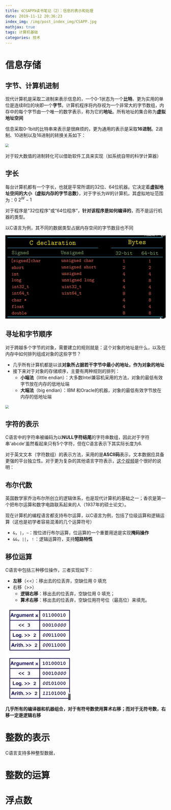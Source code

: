 ```yaml
---
title: 《CSAPP》读书笔记（2）：信息的表示和处理
date: 2019-11-12 20:36:23
index_img: /img/post_index_img/CSAPP.jpg
mathjax: true
tags: 计算机基础
categories: 技术
---
```


# 信息存储

## 字节、计算机进制

现代计算机是采取二进制来表示信息的，一个0-1状态为一个**比特**。更为实用的单位是连续8位的块即一个**字节**。计算机程序将内存视为一个非常大的字节数组，内存中的每个字节由一个唯一的数字表示，称为它的**地址**。所有地址的集合称为**虚拟地址空间**

信息采取0-1bit的比特串来表示是很麻烦的，更为通用的表示是采取**16进制**。2进制、10进制以及16进制的转换关系如下：

<img src="C:\Users\XiangLi\Documents\xiangli-bjtu.github.io\source\_posts\《CSAPP》读书笔记（2）：信息的表示和处理\Hex.png" style="zoom:67%;" />

对于较大数值的进制转化可以借助软件工具来实现（如系统自带的科学计算器）

## 字长

每台计算机都有一个字长，也就是平常所谓的32位、64位机器。它决定着**虚拟地址空间的大小（虚拟内存的字节总数）**，对于字长为$W$的计算机，其虚拟地址范围为：$0~2^W-1$

对于程序是“32位程序”或“64位程序”，**针对该程序是如何编译的**，而不是运行机器的类型。

以C语言为例，其不同的数据类型占据内存空间的字节数目也不同

<img src="https://raw.githubusercontent.com/xiangli-bjtu/Blog-images-hosting/main/img/C%20data%20type.png" style="zoom:67%;" />

## 寻址和字节顺序

对于跨越多个字节的对象，需要建立的规则就是：这个对象的地址是什么，以及在内存中如何排列组成对象的这些字节？

* 几乎所有计算机都是以该**对象所占据若干字节中最小的地址，作为对象的地址**
* 接下来对于对象的存储顺序，主要有两种规则的排列：
  * **小端法**（little endian）：大多数Intel兼容机采用的方法，对象的最低有效字节放在内存的低地址端
  * **大端法**（big endian）：IBM 和Oracle的机器，对象的最低有效字节放在内存的低地址端

<img src="C:\Users\XiangLi\Documents\xiangli-bjtu.github.io\source\_posts\《CSAPP》读书笔记（2）：信息的表示和处理\bitorder.png" style="zoom:67%;" />

## 字符的表示

C语言中的字符串被编码为以**NULL字符结尾**的字符串数组，因此对于字符串'abcde'虽然看起来只有5个字符，但在C语言表示下其实际长度为6.

对于英文文本（字符数组）的表示方法，采用的是**ASCII码**表示，文本数据应具备更强的平台独立性。对于更为复杂的其他语言字符表示，[这个视频](https://www.bilibili.com/video/av23469929?from=search&seid=3003390791592500042)是个很好的说明：

## 布尔代数

英国数学家乔治布尔所创立的逻辑体系，也是现代计算机的基础之一；香农是第一个把布尔运算和数字电路联系起来的人（1937年的硕士论文）。

现在计算机的编程语言都支持布尔运算，以C语言为例，包括了位级运算和逻辑运算（这也是初学者容易混淆的几个运算符号）

* `&`，`|`，`~`：按位进行布尔运算，位运算的一个重要用途是实现**掩码操作**
* `&&`，`||`，`！`：逻辑运算符，支持**短路特性**

## 移位运算

C语言中包括三种移位操作，三者实现如下：

* **左移**（<<）：移出去的位丢弃，空缺位用 0 填充
* 右移（>>）
  * **逻辑右移**：移出去的位丢弃，空缺位用 0 填充；
  * **算术右移**：移出去的位丢弃，空缺位用符号位（最高位）来填充。

![](https://raw.githubusercontent.com/xiangli-bjtu/Blog-images-hosting/main/img/1.PNG)

**几乎所有的编译器和机器组合，对于有符号数使用算术右移；而对于无符号数，右移一定是逻辑右移**



# 整数的表示

C语言支持多种整型数据，

# 整数的运算

# 浮点数




